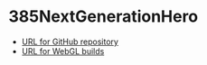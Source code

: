 # 385NextGenerationHero

- [URL for GitHub repository](https://chanvely.github.io/385NextGenerationHero/)
- [URL for WebGL builds](https://chanvely.github.io/385NextGenerationHero/nextGenerationHeroBuild/)
